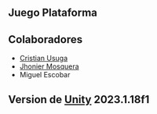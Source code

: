## Juego Plataforma


## Colaboradores  
  - [Cristian Usuga](https://github.com/Cristian171)
  - [Jhonier Mosquera](https://github.com/quertuy)
  - Miguel Escobar


## Version de [Unity](https://unity.com/pages/unity-pro-buy-now?utm_source=google&utm_medium=cpc&utm_campaign=cc_dd_upr_amer_amer-t2_en_pu_sem-gg_acq_br-pr_2023-01_brand-at2_cc3022_ev-br_id:71700000105927803&utm_content=cc_dd_upr_amer_pu_sem_gg_ev-br_pros_x_npd_cpc_kw_sd_all_x_x_brand_id:58700008262791741&utm_term=unity&&&&&gad_source=1&gclid=EAIaIQobChMIpc745aWchAMVu6FaBR1btAdREAAYASAAEgLZmPD_BwE&gclsrc=aw.ds) 2023.1.18f1
